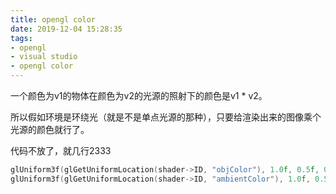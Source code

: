 ```yaml
---
title: opengl color
date: 2019-12-04 15:28:35
tags:
- opengl
- visual studio
- opengl color
---
```


一个颜色为v1的物体在颜色为v2的光源的照射下的颜色是v1 * v2。

所以假如环境是环绕光（就是不是单点光源的那种），只要给渲染出来的图像乘个光源的颜色就行了。

代码不放了，就几行2333

<!--more-->

```c++
glUniform3f(glGetUniformLocation(shader->ID, "objColor"), 1.0f, 0.5f, 0.31f);
glUniform3f(glGetUniformLocation(shader->ID, "ambientColor"), 1.0f, 0.5f, 0.31f);
```

